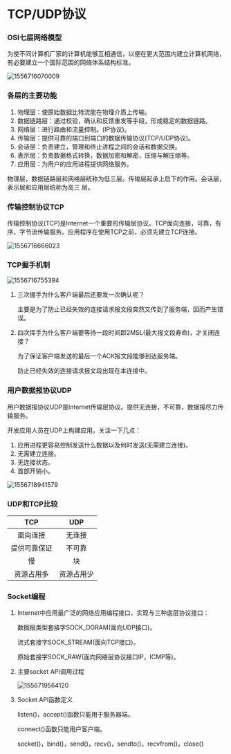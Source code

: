 # TCP/UDP协议

### OSI七层网络模型

为使不同计算机厂家的计算机能够互相通信，以便在更大范围内建立计算机网络，有必要建立一个国际范围的网络体系结构标准。

![1556716070009](C:\Users\zhu\AppData\Roaming\Typora\typora-user-images\1556716070009.png)

### 各层的主要功能

1. 物理层：使原始数据比特流能在物理介质上传输。
2. 数据链路层：通过校验，确认和反馈重发等手段，形成稳定的数据链路。
3. 网络层：进行路由和流量控制。(IP协议)。
4. 传输层：提供可靠的端口到端口的数据传输协议(TCP/UDP协议)。
5. 会话层：负责建立，管理和终止进程之间的会话和数据交换。
6. 表示层：负责数据格式转换，数据加密和解密，压缩与解压缩等。
7. 应用层：为用户的应用进程提供网络服务。

物理层，数据链路层和网络层统称为低三层。传输层起承上启下的作用。会话层，表示层和应用层统称为高三   层。

### 传输控制协议TCP

传输控制协议(TCP)是Internet一个重要的传输层协议。TCP面向连接，可靠，有序，字节流传输服务。应用程序在使用TCP之前，必须先建立TCP连接。

![1556716666023](C:\Users\zhu\AppData\Roaming\Typora\typora-user-images\1556716666023.png)

### TCP握手机制

![1556716755394](C:\Users\zhu\AppData\Roaming\Typora\typora-user-images\1556716755394.png)

1. 三次握手为什么客户端最后还要发一次确认呢？

   主要是为了防止已经失效的连接请求报文段突然又传到了服务端，因而产生错误。

2. 四次挥手为什么客户端要等待一段时间即2MSL(最大报文段寿命)，才关闭连接？

   为了保证客户端发送的最后一个ACK报文段能够到达服务端。

   防止已经失效的连接请求报文段出现在本连接中。

### 用户数据报协议UDP

用户数据报协议UDP是Internet传输层协议。提供无连接，不可靠，数据报尽力传输服务。

开发应用人员在UDP上构建应用，关注一下几点：

1. 应用进程更容易控制发送什么数据以及何时发送(无需建立连接)。
2. 无需建立连接。
3. 无连接状态。
4. 首部开销小。

![1556718941579](C:\Users\zhu\AppData\Roaming\Typora\typora-user-images\1556718941579.png)

### UDP和TCP比较

|     TCP      |    UDP     |
| :----------: | :--------: |
|   面向连接   |   无连接   |
| 提供可靠保证 |   不可靠   |
|      慢      |     块     |
|  资源占用多  | 资源占用少 |

### Socket编程

1. Internet中应用最广泛的网络应用编程接口，实现与三种底层协议接口：

   数据报类型套接字SOCK_DGRAM(面向UDP接口)。

   流式套接字SOCK_STREAM(面向TCP接口)。

   原始套接字SOCK_RAW(面向网络层协议接口IP，ICMP等)。

2. 主要socket API调用过程

   ![1556719564120](C:\Users\zhu\AppData\Roaming\Typora\typora-user-images\1556719564120.png)
   
3. Socket API函数定义

   listen()，accept()函数只能用于服务器端。

   connect()函数只能用户客户端。

   socket()，bind()，send()，recv()，sendto()，recvfrom()，close()










